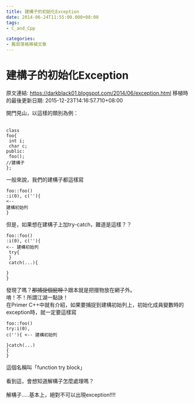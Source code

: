 ```yaml
---
title: 建構子的初始化Exception
date: 2014-06-24T11:55:00.000+08:00
tags: 
- C_and_Cpp

categories:
- 舊部落格移植文章
---
```


# 建構子的初始化Exception

原文連結: https://darkblack01.blogspot.com/2014/06/exception.html
移植時的最後更新日期: 2015-12-23T14:16:57.710+08:00

開門見山，以這樣的類別為例：<br /><br /><pre class="prettyprint"><code>class foo{<br />    int i;<br />    char c;<br />public:<br />    foo();  //建構子<br />};</code></pre>一般來說，我們的建構子都這樣寫 <br /><pre class="prettyprint"><code>foo::foo()<br />:i(0), c(''){  &lt;-- 建構初始列<br />}</code></pre>但是，如果想在建構子上加try-catch，難道是這樣？？ <br /><pre class="prettyprint"><code>foo::foo()<br />:i(0), c(''){  &lt;-- 建構初始列<br />    try{<br />    }<br />    catch(...){<br />    }<br />}</code></pre>發現了嗎？<strike>那捕捉個屁呀？</strike>跟本就是把擸物放在網子外。<br />唷！不！所謂江湖一點訣！<br />在Primer C++中就有介紹，如果要捕捉到建構初始列上，初始化成員變數時的exception時，就一定要這樣寫<br /><pre class="prettyprint"><code>foo::foo()<br />try:i(0), c(''){  &lt;-- 建構初始列<br />    <br />}catch(...)<br />{    }</code></pre>這個名稱叫「function try block」<br /><br />看到這，會想知道解構子怎麼處理嗎？<br /><br />解構子.....基本上，絕對不可以出現exception!!!!
